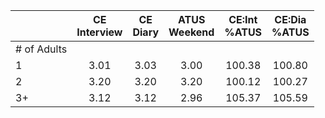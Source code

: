 
|                      | CE<br>Interview |  CE<br>Diary | ATUS<br>Weekend | CE:Int<br>%ATUS | CE:Dia<br>%ATUS |
| -------------------- | :----------: | :----------: | :----------: | :----------: | :----------: |
| # of Adults          |              |              |              |              |              |
| 1                    |         3.01 |         3.03 |         3.00 |       100.38 |       100.80 |
| 2                    |         3.20 |         3.20 |         3.20 |       100.12 |       100.27 |
| 3+                   |         3.12 |         3.12 |         2.96 |       105.37 |       105.59 |

